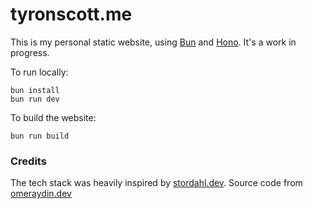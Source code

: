 # tyronscott.me

This is my personal static website, using [Bun](https://bun.sh) and [Hono](https://hono.dev). It's a work in progress.

To run locally:
```shell
bun install
bun run dev
```

To build the website:
```shell
bun run build
```

### Credits

The tech stack was heavily inspired by [stordahl.dev](https://github.com/stordahl/stordahldotdev).
Source code from [omeraydin.dev](https://github.com/omeraydindev/website)

